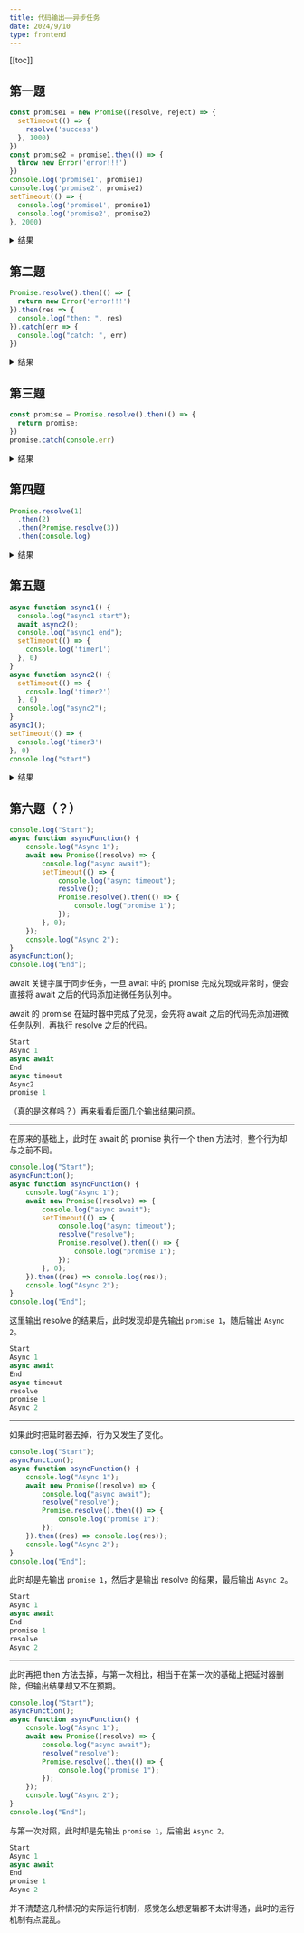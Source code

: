 ```yaml
---
title: 代码输出——异步任务
date: 2024/9/10
type: frontend
---
```


[[toc]]

## 第一题

```javascript
const promise1 = new Promise((resolve, reject) => {
  setTimeout(() => {
    resolve('success')
  }, 1000)
})
const promise2 = promise1.then(() => {
  throw new Error('error!!!')
})
console.log('promise1', promise1)
console.log('promise2', promise2)
setTimeout(() => {
  console.log('promise1', promise1)
  console.log('promise2', promise2)
}, 2000)
```

<details>
<summary>结果</summary>

无论是在初始化 Promise 对象过程中还是在 then 方法中抛出错误都会使得 Promise 对象的状态为 rejected。

```javascript
promise1 Promise {<pending>}
promise2 Promise {<pending>}

Uncaught (in promise) Error: error!!!
promise1 Promise {<fulfilled>: "success"}
promise2 Promise {<rejected>: Error: error!!}
```

</details>

## 第二题

```javascript
Promise.resolve().then(() => {
  return new Error('error!!!')
}).then(res => {
  console.log("then: ", res)
}).catch(err => {
  console.log("catch: ", err)
})
```

<details>

<summary>结果</summary>

返回任何一个非 Promise 对象都会被包裹成一个 Promise 对象。这里只是返回了一个 Error 对象，并没有通过 throw 抛出错误，故 Promise 的状态仍是 fulfilled。

```javascript
"then: " "Error: error!!!"
```

</details>

## 第三题

```javascript
const promise = Promise.resolve().then(() => {
  return promise;
})
promise.catch(console.err)
```

<details>

<summary>结果</summary>

then 或者 catch 方法返回的值不能是调用该方法的 Promise 对象本身，否则会检测出死循环报错。

```javascript
Uncaught (in promise) TypeError: Chaining cycle detected for promise #<Promise>
```

</details>

## 第四题

```javascript
Promise.resolve(1)
  .then(2)
  .then(Promise.resolve(3))
  .then(console.log)
```

<details>

<summary>结果</summary>

then 或者 catch 方法的参数期望是一个函数，传入非函数值会导致**值透传**。

第一个 then 和第二个 then 中传入的都不是函数，因此发生了透传，将 resolve(1) 的值直接传到最后一个 then 里，故直接打印出 1 。

```javascript
Uncaught (in promise) TypeError: Chaining cycle detected for promise #<Promise>
```

</details>

## 第五题

```javascript
async function async1() {
  console.log("async1 start");
  await async2();
  console.log("async1 end");
  setTimeout(() => {
    console.log('timer1')
  }, 0)
}
async function async2() {
  setTimeout(() => {
    console.log('timer2')
  }, 0)
  console.log("async2");
}
async1();
setTimeout(() => {
  console.log('timer3')
}, 0)
console.log("start")
```

<details>

<summary>结果</summary>

这里的 async2 不需要等待延时器执行完毕，只要返回了便会直接将 await 的后续代码添加进微任务队列中。

```javascript
async1 start
async2
start
async1 end
timer2
timer3
timer1
```

</details>

## 第六题（？）

```javascript
console.log("Start");
async function asyncFunction() {
    console.log("Async 1");
    await new Promise((resolve) => {
        console.log("async await");
        setTimeout(() => {
            console.log("async timeout");
            resolve();
            Promise.resolve().then(() => {
                console.log("promise 1");
            });
        }, 0);
    });
    console.log("Async 2");
}
asyncFunction();
console.log("End");
```

await 关键字属于同步任务，一旦 await 中的 promise 完成兑现或异常时，便会直接将 await 之后的代码添加进微任务队列中。

await 的 promise 在延时器中完成了兑现，会先将 await 之后的代码先添加进微任务队列，再执行 resolve 之后的代码。

```javascript
Start
Async 1
async await
End
async timeout
Async2
promise 1
```

（真的是这样吗？）再来看看后面几个输出结果问题。

------

在原来的基础上，此时在 await 的 promise 执行一个 then 方法时，整个行为却与之前不同。

```javascript
console.log("Start");
asyncFunction();
async function asyncFunction() {
    console.log("Async 1");
    await new Promise((resolve) => {
        console.log("async await");
        setTimeout(() => {
            console.log("async timeout");
            resolve("resolve");
            Promise.resolve().then(() => {
                console.log("promise 1");
            });
        }, 0);
    }).then((res) => console.log(res));
    console.log("Async 2");
}
console.log("End");
```

这里输出 resolve 的结果后，此时发现却是先输出 `promise 1`，随后输出 `Async 2`。

```javascript
Start
Async 1
async await
End
async timeout
resolve
promise 1
Async 2
```

------

如果此时把延时器去掉，行为又发生了变化。

```javascript
console.log("Start");
asyncFunction();
async function asyncFunction() {
    console.log("Async 1");
    await new Promise((resolve) => {
        console.log("async await");
        resolve("resolve");
        Promise.resolve().then(() => {
            console.log("promise 1");
        });
    }).then((res) => console.log(res));
    console.log("Async 2");
}
console.log("End");
```

此时却是先输出 `promise 1`，然后才是输出 resolve 的结果，最后输出 `Async 2`。

```javascript
Start
Async 1
async await
End
promise 1
resolve
Async 2
```

------

此时再把 then 方法去掉，与第一次相比，相当于在第一次的基础上把延时器删除，但输出结果却又不在预期。

```javascript
console.log("Start");
asyncFunction();
async function asyncFunction() {
    console.log("Async 1");
    await new Promise((resolve) => {
        console.log("async await");
        resolve("resolve");
        Promise.resolve().then(() => {
            console.log("promise 1");
        });
    });
    console.log("Async 2");
}
console.log("End");
```

与第一次对照，此时却是先输出 `promise 1`，后输出 `Async 2`。

```javascript
Start
Async 1
async await
End
promise 1
Async 2
```

并不清楚这几种情况的实际运行机制，感觉怎么想逻辑都不太讲得通，此时的运行机制有点混乱。